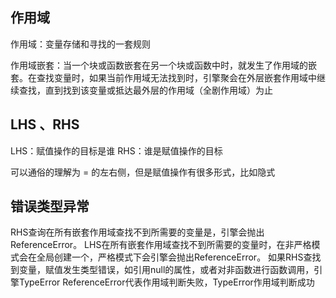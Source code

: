 ## 作用域

作用域：变量存储和寻找的一套规则

作用域嵌套：当一个块或函数嵌套在另一个块或函数中时，就发生了作用域的嵌套。在查找变量时，如果当前作用域无法找到时，引擎聚会在外层嵌套作用域中继续查找，直到找到该变量或抵达最外层的作用域（全剧作用域）为止

## LHS 、RHS

LHS：赋值操作的目标是谁
RHS：谁是赋值操作的目标

可以通俗的理解为 = 的左右侧，但是赋值操作有很多形式，比如隐式

## 错误类型异常

RHS查询在所有嵌套作用域查找不到所需要的变量是，引擎会抛出ReferenceError。
LHS在所有嵌套作用域查找不到所需要的变量时，在非严格模式会在全局创建一个，严格模式下会引擎会抛出ReferenceError。
如果RHS查找到变量，赋值发生类型错误，如引用null的属性，或者对非函数进行函数调用，引擎TypeError
ReferenceError代表作用域判断失败，TypeError作用域判断成功
